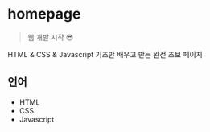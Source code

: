 # homepage
>웹 개발 시작 😎

HTML &amp; CSS &amp; Javascript 기초만 배우고 만든 완전 초보 페이지

## 언어
* HTML
* CSS
* Javascript
